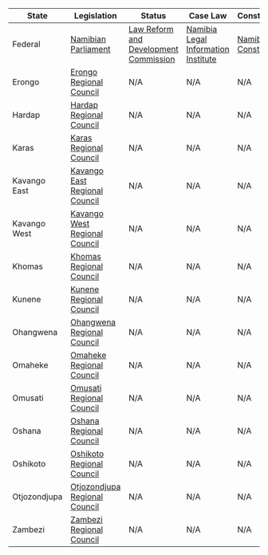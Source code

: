 | State | Legislation | Status | Case Law | Constitution |
|-------|-------------|--------|----------|-------------|
| Federal | [Namibian Parliament](https://www.parliament.na/index.php/archive/category/39-legislation) | [Law Reform and Development Commission](https://www.lrdc.gov.na/) | [Namibia Legal Information Institute](https://namiblii.org/) | [Namibian Constitution](https://www.grnnet.gov.na/documents/10182/18976/The+Namibian+Constitution_for+web+2/a84f56ef-b38a-468c-be3d-ca8209a4ceeb) |
| Erongo | [Erongo Regional Council](http://www.erongo.gov.na/legislation) | N/A | N/A | N/A |
| Hardap | [Hardap Regional Council](http://www.hardaprc.gov.na/legislation) | N/A | N/A | N/A |
| Karas | [Karas Regional Council](http://www.karasrc.gov.na/legislation) | N/A | N/A | N/A |
| Kavango East | [Kavango East Regional Council](http://www.kavangoerc.gov.na/legislation) | N/A | N/A | N/A |
| Kavango West | [Kavango West Regional Council](http://www.kavangoerc.gov.na/legislation) | N/A | N/A | N/A |
| Khomas | [Khomas Regional Council](http://www.khomasrc.gov.na/legislation) | N/A | N/A | N/A |
| Kunene | [Kunene Regional Council](http://www.kunenerc.gov.na/legislation) | N/A | N/A | N/A |
| Ohangwena | [Ohangwena Regional Council](http://www.ohangwenarc.gov.na/legislation) | N/A | N/A | N/A |
| Omaheke | [Omaheke Regional Council](http://www.omahekerc.gov.na/legislation) | N/A | N/A | N/A |
| Omusati | [Omusati Regional Council](http://www.omusatirc.gov.na/legislation) | N/A | N/A | N/A |
| Oshana | [Oshana Regional Council](http://www.oshanarc.gov.na/legislation) | N/A | N/A | N/A |
| Oshikoto | [Oshikoto Regional Council](http://www.oshikotorc.gov.na/legislation) | N/A | N/A | N/A |
| Otjozondjupa | [Otjozondjupa Regional Council](http://www.otjozondjuparc.gov.na/legislation) | N/A | N/A | N/A |
| Zambezi | [Zambezi Regional Council](http://www.zambezirc.gov.na/legislation) | N/A | N/A | N/A |
